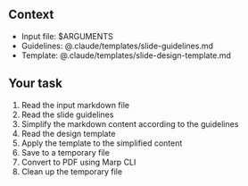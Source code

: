 ## Context
- Input file: $ARGUMENTS
- Guidelines: @.claude/templates/slide-guidelines.md
- Template: @.claude/templates/slide-design-template.md

## Your task

1. Read the input markdown file
2. Read the slide guidelines
3. Simplify the markdown content according to the guidelines
4. Read the design template
5. Apply the template to the simplified content
6. Save to a temporary file
7. Convert to PDF using Marp CLI
8. Clean up the temporary file
